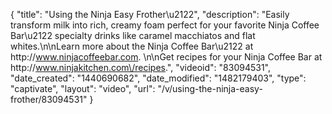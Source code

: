 {
    "title": "Using the Ninja Easy Frother\u2122",
    "description": "Easily transform milk into rich, creamy foam perfect for your favorite Ninja Coffee Bar\u2122 specialty drinks like caramel macchiatos and flat whites.\n\nLearn more about the Ninja Coffee Bar\u2122 at http:\/\/www.ninjacoffeebar.com. \n\nGet recipes for your Ninja Coffee Bar at http:\/\/www.ninjakitchen.com\/recipes.",
    "videoid": "83094531",
    "date_created": "1440690682",
    "date_modified": "1482179403",
    "type": "captivate",
    "layout": "video",
    "url": "\/v\/using-the-ninja-easy-frother\/83094531"
}